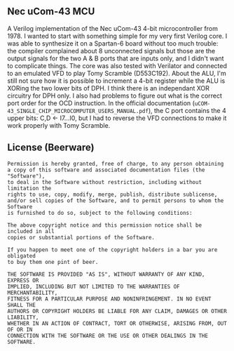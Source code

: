 Nec uCom-43 MCU
---

A Verilog implementation of the Nec uCom-43 4-bit microcontroller from 1978. I wanted to start with something simple for my very first Verilog core. I was able to synthesize it on a Spartan-6 board without too much trouble: the compiler complained about 8 unconnected signals but those are the output signals for the two A & B ports that are inputs only, and I didn't want to complicate things. The core was also tested with Verilator and connected to an emulated VFD to play Tomy Scramble (D553C192). About the ALU, I'm still not sure how it is possible to increment a 4-bit register while the ALU is XORing the two lower bits of DPH. I think there is an independant XOR circuitry for DPH only. I also had problems to figure out what is the correct port order for the OCD instruction. In the official documentation (`uCOM-43_SINGLE_CHIP_MICROCOMPUTER_USERS_MANUAL.pdf`), the C port contains the 4 upper bits: C,D ← I7...I0, but I had to reverse the VFD connections to make it work properly with Tomy Scramble.


License (Beerware)
---

```
Permission is hereby granted, free of charge, to any person obtaining
a copy of this software and associated documentation files (the "Software"),
to deal in the Software without restriction, including without limitation the
rights to use, copy, modify, merge, publish, distribute sublicense,
and/or sell copies of the Software, and to permit persons to whom the Software
is furnished to do so, subject to the following conditions:
 
The above copyright notice and this permission notice shall be included in all
copies or substantial portions of the Software.
 
If you happen to meet one of the copyright holders in a bar you are obligated
to buy them one pint of beer.
 
THE SOFTWARE IS PROVIDED "AS IS", WITHOUT WARRANTY OF ANY KIND, EXPRESS OR
IMPLIED, INCLUDING BUT NOT LIMITED TO THE WARRANTIES OF MERCHANTABILITY,
FITNESS FOR A PARTICULAR PURPOSE AND NONINFRINGEMENT. IN NO EVENT SHALL THE
AUTHORS OR COPYRIGHT HOLDERS BE LIABLE FOR ANY CLAIM, DAMAGES OR OTHER LIABILITY,
WHETHER IN AN ACTION OF CONTRACT, TORT OR OTHERWISE, ARISING FROM, OUT OF OR IN
CONNECTION WITH THE SOFTWARE OR THE USE OR OTHER DEALINGS IN THE SOFTWARE.
```
